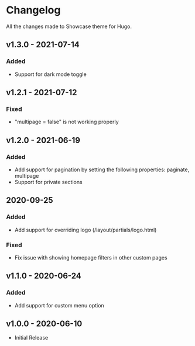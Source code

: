 # Changelog

All the changes made to Showcase theme for Hugo.

## v1.3.0 - 2021-07-14

### Added

- Support for dark mode toggle

## v1.2.1 - 2021-07-12

### Fixed

- "multipage = false" is not working properly

## v1.2.0 - 2021-06-19

### Added

- Add support for pagination by setting the following properties: paginate, multipage
- Support for private sections

## 2020-09-25

### Added

- Add support for overriding logo (/layout/partials/logo.html)

### Fixed

- Fix issue with showing homepage filters in other custom pages

## v1.1.0 - 2020-06-24

### Added

- Add support for custom menu option

## v1.0.0 - 2020-06-10

- Initial Release
